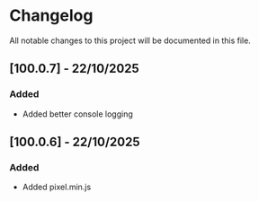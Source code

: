 # Changelog

All notable changes to this project will be documented in this file.

## [100.0.7] - 22/10/2025

### Added

- Added better console logging

## [100.0.6] - 22/10/2025

### Added

- Added pixel.min.js